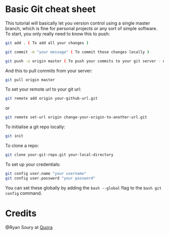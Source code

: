 # Basic Git cheat sheet

This tutorial will basically let you version control using a single master branch, which is fine for personal projects or any sort of simple software.
To start, you only really need to know this to push:
```bash
git add . ( To add all your changes )

git commit -m "your message" ( To commit those changes locally )

git push -u origin master ( To push your commits to your git server - eg. Github )
```

And this to pull commits from your server:
```bash
git pull origin master
```

To set your remote url to your git url:
```bash
git remote add origin your-github-url.git 
```
or
```bash
git remote set-url origin change-your-origin-to-another-url.git
```

To initialise a git repo locally:
```bash
git init
```

To clone a repo:
```bash
git clone your-git-repo.git your-local-directory
```
To set up your credentials:
```bash
git config user.name "your username"
git config user.password "your password"
```
You can set these globally by adding the ```bash --global``` flag to the ```bash git config``` command.

# Credits
@Ryan Soury at [Quora](https://www.quora.com/As-a-Git-beginner-should-I-use-command-line-or-a-GUI-based-client)
